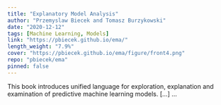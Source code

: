 ```yaml
---
title: "Explanatory Model Analysis"
author: "Przemyslaw Biecek and Tomasz Burzykowski"
date: "2020-12-12"
tags: [Machine Learning, Models]
link: "https://pbiecek.github.io/ema/"
length_weight: "7.9%"
cover: "https://pbiecek.github.io/ema/figure/front4.png"
repo: "pbiecek/ema"
pinned: false
---
```


This book introduces unified language for exploration, explanation and examination of predictive machine learning models. [...]  ...
